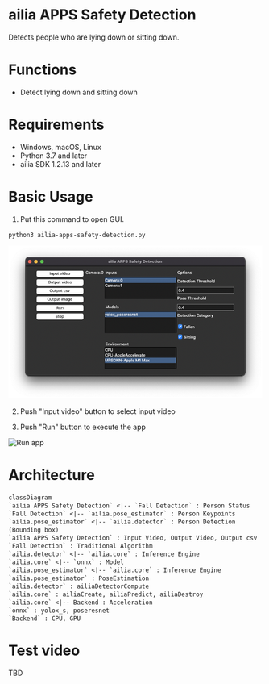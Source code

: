 # ailia APPS Safety Detection

Detects people who are lying down or sitting down.

# Functions

- Detect lying down and sitting down

# Requirements

- Windows, macOS, Linux
- Python 3.7 and later
- ailia SDK 1.2.13 and later

# Basic Usage

1. Put this command to open GUI.

```
python3 ailia-apps-safety-detection.py
```

![Open GUI](./tutorial/open.png)

2. Push "Input video" button to select input video

3. Push "Run" button to execute the app

![Run app](./tutorial/run.png)

# Architecture

```mermaid
classDiagram
`ailia APPS Safety Detection` <|-- `Fall Detection` : Person Status
`Fall Detection` <|-- `ailia.pose_estimator` : Person Keypoints
`ailia.pose_estimator` <|-- `ailia.detector` : Person Detection (Bounding box)
`ailia APPS Safety Detection` : Input Video, Output Video, Output csv
`Fall Detection` : Traditional Algorithm
`ailia.detector` <|-- `ailia.core` : Inference Engine
`ailia.core` <|-- `onnx` : Model
`ailia.pose_estimator` <|-- `ailia.core` : Inference Engine
`ailia.pose_estimator` : PoseEstimation
`ailia.detector` : ailiaDetectorCompute
`ailia.core` : ailiaCreate, ailiaPredict, ailiaDestroy
`ailia.core` <|-- Backend : Acceleration
`onnx` : yolox_s, poseresnet
`Backend` : CPU, GPU
```

# Test video

TBD

